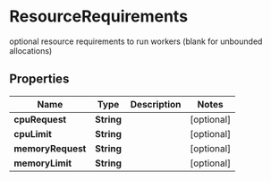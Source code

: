 

# ResourceRequirements

optional resource requirements to run workers (blank for unbounded allocations)

## Properties

| Name | Type | Description | Notes |
|------------ | ------------- | ------------- | -------------|
|**cpuRequest** | **String** |  |  [optional] |
|**cpuLimit** | **String** |  |  [optional] |
|**memoryRequest** | **String** |  |  [optional] |
|**memoryLimit** | **String** |  |  [optional] |



